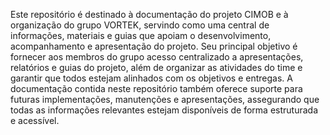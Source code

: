 Este repositório é destinado à documentação do projeto CIMOB e à organização do grupo VORTEK, servindo como uma central de informações, materiais e guias que apoiam o desenvolvimento, acompanhamento e apresentação do projeto. Seu principal objetivo é fornecer aos membros do grupo acesso centralizado a apresentações, relatórios e guias do projeto, além de organizar as atividades do time e garantir que todos estejam alinhados com os objetivos e entregas. A documentação contida neste repositório também oferece suporte para futuras implementações, manutenções e apresentações, assegurando que todas as informações relevantes estejam disponíveis de forma estruturada e acessível.
